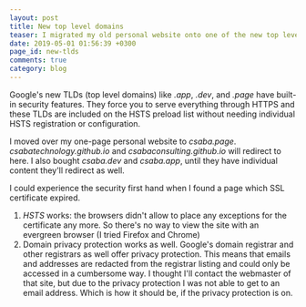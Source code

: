```yaml
---
layout: post
title: New top level domains
teaser: I migrated my old personal website onto one of the new top level domains.
date: 2019-05-01 01:56:39 +0300
page_id: new-tlds
comments: true
category: blog
---
```

Google's new TLDs (top level domains) like _.app_, _.dev_, and _.page_ have built-in security features. They force you to serve everything through HTTPS and these TLDs are included on the HSTS preload list without needing individual HSTS registration or configuration.

I moved over my one-page personal website to _csaba.page_. _csabatechnology.github.io_ and _csabaconsulting.github.io_ will redirect to here. I also bought _csaba.dev_ and _csaba.app_, until they have individual content they'll redirect as well.

I could experience the security first hand when I found a page which SSL certificate expired.

1. _HSTS_ works: the browsers didn't allow to place any exceptions for the certificate any more. So there's no way to view the site with an evergreen browser (I tried Firefox and Chrome)
2. Domain privacy protection works as well. Google's domain registrar and other registrars as well offer privacy protection. This means that emails and addresses are redacted from the registrar listing and could only be accessed in a cumbersome way. I thought I'll contact the webmaster of that site, but due to the privacy protection I was not able to get to an email address. Which is how it should be, if the privacy protection is on.
